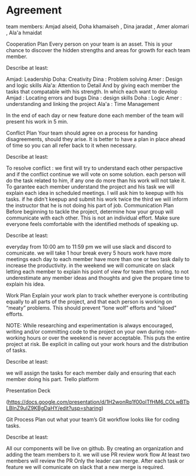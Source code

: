 # Agreement

team members: Amjad alseid, Doha khamaiseh , Dina jaradat , Amer alomari , Ala'a hmaidat

Cooperation Plan
Every person on your team is an asset. This is your chance to discover the hidden strengths and areas for growth for each team member.

Describe at least:

Amjad: Leadership
Doha: Creativity 
Dina : Problem solving
Amer : Design and logic skills 
Ala'a: Attention to Detail
And by giving each member the tasks that compatable with his strength.
In which each want to develop
Amjad : Locating errors and bugs
Dina : design skills
Doha : Logic 
Amer : understanding and linking the project 
Ala'a : Time Management

In the end of each day or new feature done each member of the team will present his work in 5 min.

Conflict Plan
Your team should agree on a process for handing disagreements, should they arise. It is better to have a plan in place ahead of time so you can all refer back to it when necessary.

Describe at least:

To resolve conflict : we first will try to understand each other perspactive and if the conflict continue we will vote on some solution.
each person will do the task related to him, if any one do more than his work will not take it.
To garantee each member understand the project and his task we will explain each idea in scheduled meetings.
I will ask him to keepup with his tasks.
if he didn't keepup and submit his work twice the third we will inform the instructor that he is not doing his part of job.
Communication Plan
Before beginning to tackle the project, determine how your group will communicate with each other. This is not an individual effort. Make sure everyone feels comfortable with the identified methods of speaking up.

Describe at least:

everyday from 10:00 am to 11:59 pm
we will use slack and discord to comunicate.
we will take 1 hour break every 5 hours work
have more meetings each day to each member have more than one or two task daily to increase the productivity.
in the weekend we will comunicate on slack
letting each member to explain his point of view for team then voting.
to not underestimate any member ideas and thoughts and give the propare time to explain his idea.

Work Plan
Explain your work plan to track whether everyone is contributing equally to all parts of the project, and that each person is working on “meaty” problems. This should prevent “lone wolf” efforts and “siloed” efforts.

NOTE: While researching and experimentation is always encouraged, writing and/or committing code to the project on your own during non-working hours or over the weekend is never acceptable. This puts the entire project at risk. Be explicit in calling out your work hours and the distribution of tasks.

Describe at least:

we will assign the tasks for each member daily and ensuring that each member doing his part.
Trello platform 

Presentation Deck

(https://docs.google.com/presentation/d/1H2wonRq1f00olTfHM6_COLwBTbLBInZ9uIZ9KBgDaHY/edit?usp=sharing)



Git Process
Plan out what your team’s Git workflow looks like for coding tasks.

Describe at least:

All our components will be live on github.
By creating an organization and adding the team members to it.
we will use PR review work flow
At least two members will review the PR
Only the leader can merge.
After each task or feature
we will comunicate on slack that a new merge is required.

